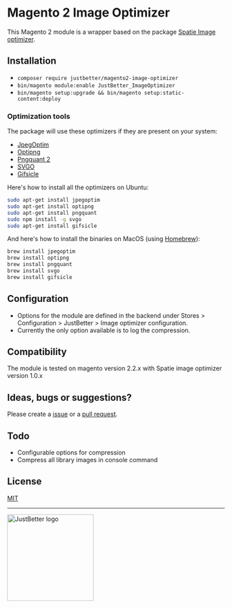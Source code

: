 # Magento 2 Image Optimizer

This Magento 2 module is a wrapper based on the package [Spatie Image optimizer](https://github.com/spatie/image-optimizer). 

## Installation
- `composer require justbetter/magento2-image-optimizer`
- `bin/magento module:enable JustBetter_ImageOptimizer`
- `bin/magento setup:upgrade && bin/magento setup:static-content:deploy`

### Optimization tools

The package will use these optimizers if they are present on your system:

- [JpegOptim](http://freecode.com/projects/jpegoptim)
- [Optipng](http://optipng.sourceforge.net/)
- [Pngquant 2](https://pngquant.org/)
- [SVGO](https://github.com/svg/svgo)
- [Gifsicle](http://www.lcdf.org/gifsicle/)

Here's how to install all the optimizers on Ubuntu:

```bash
sudo apt-get install jpegoptim
sudo apt-get install optipng
sudo apt-get install pngquant
sudo npm install -g svgo
sudo apt-get install gifsicle
```

And here's how to install the binaries on MacOS (using [Homebrew](https://brew.sh/)):

```bash
brew install jpegoptim
brew install optipng
brew install pngquant
brew install svgo
brew install gifsicle
```

## Configuration
- Options for the module are defined in the backend under Stores > Configuration > JustBetter > Image optimizer configuration.
- Currently the only option available is to log the compression.

## Compatibility
The module is tested on magento version 2.2.x with Spatie image optimizer version 1.0.x

## Ideas, bugs or suggestions?
Please create a [issue](https://github.com/justbetter/magento2-image-optimizer/issues) or a [pull request](https://github.com/justbetter/magento2-image-optimizer/pulls).

## Todo
- Configurable options for compression
- Compress all library images in console command

## License
[MIT](LICENSE)

---

<a href="https://justbetter.nl" title="JustBetter"><img src="https://raw.githubusercontent.com/justbetter/art/master/justbetter-logo.png" width="200px" alt="JustBetter logo"></a>
